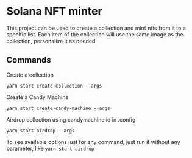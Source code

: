 # Solana NFT minter


This project can be used to create a collection and mint nfts from it to a specific list. Each item of the collection will use the same image as the collection, personalize it as needed.

## Commands

Create a collection

`yarn start create-collection --args`

Create a Candy Machine

`yarn start create-candy-machine --args`

Airdrop collection using candymachine id in .config

`yarn start airdrop --args`

To see available options just for any command, just run it without any parameter, like `yarn start airdrop`
